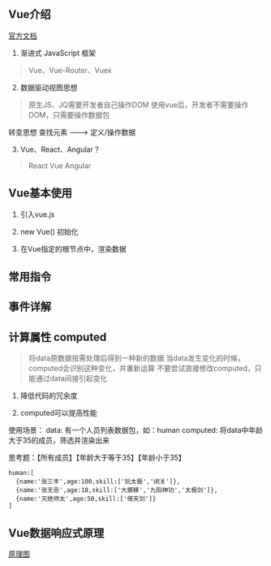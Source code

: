 ## Vue介绍
[官方文档](https://cn.vuejs.org/)
1. 渐进式 JavaScript 框架
> Vue、Vue-Router、Vuex

2. 数据驱动视图思想
> 原生JS、JQ需要开发者自己操作DOM
> 使用vue后，开发者不需要操作DOM，只需要操作数据包

转变思想
查找元素 ---> 定义/操作数据

3. Vue、React、Angular？
> React
> Vue
> Angular

## Vue基本使用
1. 引入vue.js

2. new Vue() 初始化

3. 在Vue指定的根节点中，渲染数据

## 常用指令


## 事件详解

## 计算属性 computed
> 将data原数据按需处理后得到一种新的数据
> 当data发生变化的时候，computed会识别这种变化，并重新运算
> 不要尝试直接修改computed，只能通过data间接引起变化

1. 降低代码的冗余度

2. computed可以提高性能

使用场景：
data:  有一个人员列表数据包，如：human
computed: 将data中年龄大于35的成员，筛选并渲染出来

思考题：【所有成员】【年龄大于等于35】【年龄小于35】
```
human:[
  {name:'张三丰',age:100,skill:['玩太极','闭关']},
  {name:'张无忌',age:18,skill:['大挪移','九阳神功','太极剑']},
  {name:'灭绝师太',age:50,skill:['倚天剑']}
]
```

## Vue数据响应式原理

[原理图](https://img-blog.csdnimg.cn/20190614162409952.jpg?x-oss-process=image/watermark,type_ZmFuZ3poZW5naGVpdGk,shadow_10,text_aHR0cHM6Ly9ibG9nLmNzZG4ubmV0L3dlaXhpbl80NDM2OTU2OA==,size_16,color_FFFFFF,t_70)